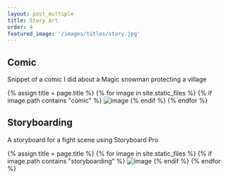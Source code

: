 ```yaml
---
layout: post_multiple
title: Story Art
order: 4
featured_image: '/images/titles/story.jpg'
---
```



## Comic
Snippet of a comic I did about a Magic snowman protecting a village

<div class="gallery" data-columns="2">
		{% assign title = page.title %}
		{% for image in site.static_files %}
			{% if image.path contains "comic" %}
				<img src="{{ site.baseurl }}{{ image.path }}" alt="image" />
			{% endif %}
		{% endfor %}
</div>


## Storyboarding

A storyboard for a fight scene using Storyboard Pro

<div class="gallery" data-columns="2">
		{% assign title = page.title %}
		{% for image in site.static_files %}
			{% if image.path contains "storyboarding" %}
				<img src="{{ site.baseurl }}{{ image.path }}" alt="image" />
			{% endif %}
		{% endfor %}
</div>